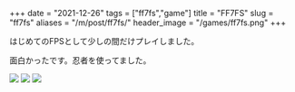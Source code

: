 +++
date = "2021-12-26"
tags = ["ff7fs","game"]
title = "FF7FS"
slug = "ff7fs"
aliases = "/m/post/ff7fs/"
header_image = "/games/ff7fs.png"
+++

<style>
.containerx p img {
    width: 100%;
    padding: 0;
}
</style>

はじめてのFPSとして少しの間だけプレイしました。

面白かったです。忍者を使ってました。

![](/games/ff7fs/ff7fs_00.jpg)
![](/games/ff7fs/ff7fs_01.png)
![](/games/ff7fs/ff7fs_02.png)

